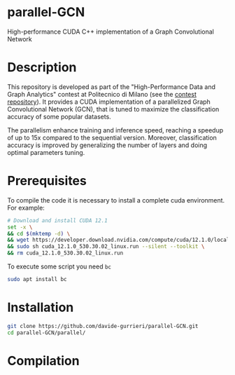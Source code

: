 # parallel-GCN

High-performance CUDA C++ implementation of a Graph Convolutional Network

# Description

This repository is developed as part of the "High-Performance Data and Graph Analytics" contest at Politecnico di Milano (see the [contest repository](https://github.com/ian-ofgod/hpdga-spring23)). It provides a CUDA implementation of a parallelized Graph Convolutional Network (GCN), that is tuned to maximize the classification accuracy of some popular datasets.

The parallelism enhance training and inference speed, reaching a speedup of up to 15x compared to the sequential version. Moreover, classification accuracy is improved by generalizing the number of layers and doing optimal parameters tuning.

# Prerequisites

To compile the code it is necessary to install a complete cuda environment. For example:

```bash
# Download and install CUDA 12.1
set -x \
&& cd $(mktemp -d) \
&& wget https://developer.download.nvidia.com/compute/cuda/12.1.0/local_installers/cuda_12.1.0_530.30.02_linux.run \
&& sudo sh cuda_12.1.0_530.30.02_linux.run --silent --toolkit \
&& rm cuda_12.1.0_530.30.02_linux.run
```

To execute some script you need `bc`

```bash
sudo apt install bc
```

# Installation

```bash
git clone https://github.com/davide-gurrieri/parallel-GCN.git
cd parallel-GCN/parallel/
```

# Compilation

```bash

```
